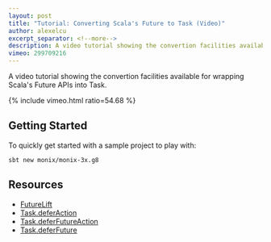 ```yaml
---
layout: post
title: "Tutorial: Converting Scala's Future to Task (Video)"
author: alexelcu
excerpt_separator: <!--more-->
description: A video tutorial showing the convertion facilities available for wrapping Scala's Future APIs into Task.
vimeo: 299709216
---
```


A video tutorial showing the convertion facilities available for
wrapping Scala's Future APIs into Task.

<!--more-->

{% include vimeo.html ratio=54.68 %}

## Getting Started

To quickly get started with a sample project to play with:

```
sbt new monix/monix-3x.g8
```

## Resources

- [FutureLift](https://monix.io/api/3.0/monix/catnap/FutureLift.html)
- [Task.deferAction](https://monix.io/api/3.0/monix/eval/Task$.html#deferAction[A](f:monix.execution.Scheduler=%3Emonix.eval.Task[A]):monix.eval.Task[A])
- [Task.deferFutureAction](https://monix.io/api/3.0/monix/eval/Task$.html#deferFutureAction[A](f:monix.execution.Scheduler=%3Escala.concurrent.Future[A]):monix.eval.Task[A])
- [Task.deferFuture](https://monix.io/api/3.0/monix/eval/Task$.html#deferFuture[A](fa:=%3Escala.concurrent.Future[A]):monix.eval.Task[A])
